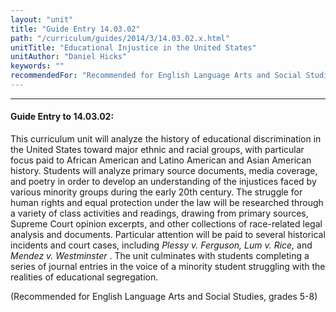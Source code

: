 ```yaml
---
layout: "unit"
title: "Guide Entry 14.03.02"
path: "/curriculum/guides/2014/3/14.03.02.x.html"
unitTitle: "Educational Injustice in the United States"
unitAuthor: "Daniel Hicks"
keywords: ""
recommendedFor: "Recommended for English Language Arts and Social Studies, grades 5-8"
---
```

<body>
<hr/>
<h4>
Guide Entry to 14.03.02:
</h4>
<p>
This curriculum unit will analyze the history of educational discrimination in the United States toward major ethnic and racial groups, with particular focus paid to African American and Latino American and Asian American history. Students will analyze primary source documents, media coverage, and poetry in order to develop an understanding of the injustices faced by various minority groups during the early 20th century. The struggle for human rights and equal protection under the law will be researched through a variety of class activities and readings, drawing from primary sources, Supreme Court opinion excerpts, and other collections of race-related legal analysis and documents. Particular attention will be paid to several historical incidents and court cases, including
<i>
Plessy v. Ferguson, Lum v. Rice,
</i>
and
<i>
Mendez v. Westminster
</i>
. The unit culminates with students completing a series of journal entries in the voice of a minority student struggling with the realities of educational segregation.
</p>
<p>
(Recommended for English Language Arts and Social Studies, grades 5-8)
<b>
</b>
</p>
</body>